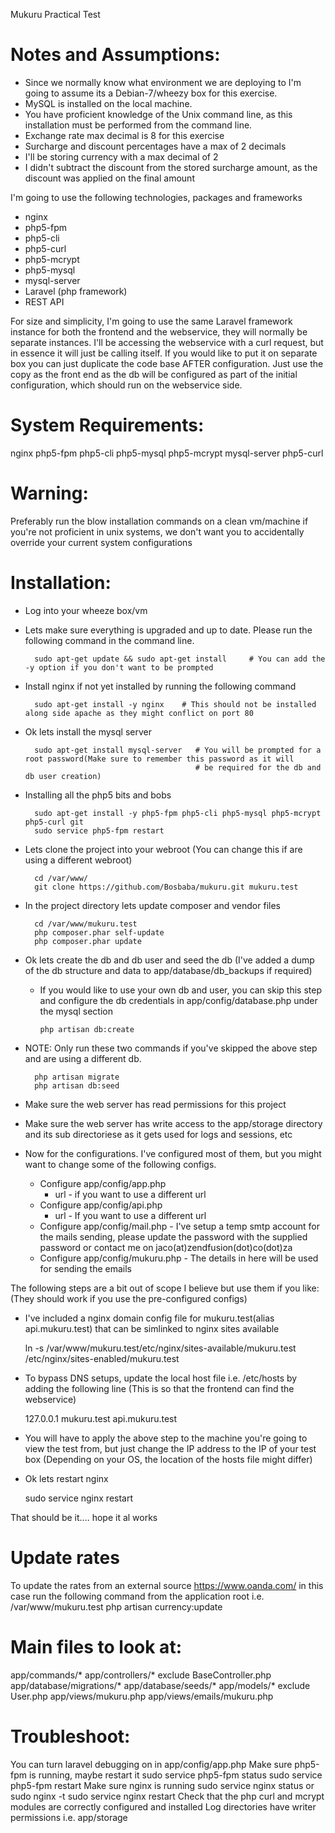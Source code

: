 Mukuru Practical Test

Notes and Assumptions:
======================
 * Since we normally know what environment we are deploying to I'm going to assume its a Debian-7/wheezy box for this exercise.
 * MySQL is installed on the local machine.
 * You have proficient knowledge of the Unix command line, as this installation must be performed from the command line.
 * Exchange rate max decimal is 8 for this exercise
 * Surcharge and discount percentages have a max of 2 decimals
 * I'll be storing currency with a max decimal of 2
 * I didn't subtract the discount from the stored surcharge amount, as the discount was applied on the final amount


I'm going to use the following technologies, packages and frameworks
 * nginx
 * php5-fpm
 * php5-cli
 * php5-curl
 * php5-mcrypt
 * php5-mysql
 * mysql-server
 * Laravel (php framework)
 * REST API
	
For size and simplicity, I'm going to use the same Laravel framework instance for both the frontend and the webservice,
they will normally be separate instances. I'll be accessing the webservice with a curl request, but in essence it will just
be calling itself. If you would like to put it on separate box you can just duplicate the code base AFTER configuration. Just use
the copy as the front end as the db will be configured as part of the initial configuration, which should run on the webservice side.

System Requirements:
====================
nginx
php5-fpm
php5-cli
php5-mysql
php5-mcrypt
mysql-server
php5-curl

Warning:
========
Preferably run the blow installation commands on a clean vm/machine if you're not proficient in unix systems, 
we don't want you to accidentally override your current system configurations

Installation:
=============
* Log into your wheeze box/vm
* Lets make sure everything is upgraded and up to date. Please run the following command in the command line.

		sudo apt-get update && sudo apt-get install     # You can add the -y option if you don't want to be prompted

* Install nginx if not yet installed by running the following command

		sudo apt-get install -y nginx    # This should not be installed along side apache as they might conflict on port 80

* Ok lets install the mysql server

        sudo apt-get install mysql-server   # You will be prompted for a root password(Make sure to remember this password as it will
                                            # be required for the db and db user creation)

* Installing all the php5 bits and bobs

		sudo apt-get install -y php5-fpm php5-cli php5-mysql php5-mcrypt php5-curl git
		sudo service php5-fpm restart

* Lets clone the project into your webroot (You can change this if are using a different webroot)

        cd /var/www/
		git clone https://github.com/Bosbaba/mukuru.git mukuru.test


* In the project directory lets update composer and vendor files

		cd /var/www/mukuru.test
        php composer.phar self-update
        php composer.phar update

* Ok lets create the db and db user and seed the db (I've added a dump of the db structure and data to app/database/db_backups if required)
  - If you would like to use your own db and user, you can skip this step and configure the db credentials in app/config/database.php under the mysql section

        php artisan db:create

* NOTE: Only run these two commands if you've skipped the above step and are using a different db.

        php artisan migrate
        php artisan db:seed

* Make sure the web server has read permissions for this project
* Make sure the web server has write access to the app/storage directory and its sub directoriese as it gets used for logs and sessions, etc
* Now for the configurations. I've configured most of them, but you might want to change some of the following configs.
    - Configure app/config/app.php
        * url   - if you want to use a different url
    - Configure app/config/api.php
        * url   - If you want to use a different url
    - Configure app/config/mail.php   - I've setup a temp smtp account for the mails sending, please update the password with the supplied password or contact me on jaco(at)zendfusion(dot)co(dot)za
    - Configure app/config/mukuru.php - The details in here will be used for sending the emails

The following steps are a bit out of scope I believe but use them if you like: (They should work if you use the pre-configured configs)

* I've included a nginx domain config file for mukuru.test(alias api.mukuru.test) that can be simlinked to nginx sites available

    ln -s /var/www/mukuru.test/etc/nginx/sites-available/mukuru.test /etc/nginx/sites-enabled/mukuru.test

* To bypass DNS setups, update the local host file i.e. /etc/hosts by adding the following line (This is so that the frontend can find the webservice)

    127.0.0.1 mukuru.test api.mukuru.test

* You will have to apply the above step to the machine you're going to view the test from, but just change the IP address to the IP of your test box
  (Depending on your OS, the location of the hosts file might differ)

* Ok lets restart nginx

    sudo service nginx restart

That should be it.... hope it al works

Update rates
===============
To update the rates from an external source https://www.oanda.com/ in this case run the following command from the application root i.e. /var/www/mukuru.test
    php artisan currency:update

Main files to look at:
======================
app/commands/*
app/controllers/*       exclude BaseController.php
app/database/migrations/*
app/database/seeds/*
app/models/*            exclude User.php
app/views/mukuru.php
app/views/emails/mukuru.php

Troubleshoot:
==============
You can turn laravel debugging on in
    app/config/app.php
Make sure php5-fpm is running, maybe restart it
    sudo service php5-fpm status
    sudo service php5-fpm restart
Make sure nginx is running
    sudo service nginx status           or      sudo nginx -t
    sudo service nginx restart
Check that the php curl and mcrypt modules are correctly configured and installed
Log directories have writer permissions i.e. app/storage
